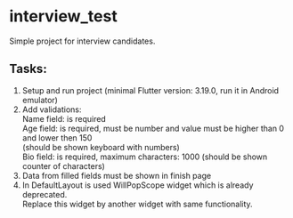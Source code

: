 # interview_test

Simple project for interview candidates.

## Tasks:

1) Setup and run project (minimal Flutter version: 3.19.0, run it in Android emulator)
2) Add validations: <br />
   Name field: is required <br />
   Age field: is required, must be number and value must be higher than 0 and lower then 150 <br /> 
   (should be shown keyboard with numbers) <br /> 
   Bio field: is required, maximum characters: 1000 (should be shown counter of characters)
4) Data from filled fields must be shown in finish page 
5) In DefaultLayout is used WillPopScope widget which is already deprecated. <br />
   Replace this widget by another widget with same functionality.

